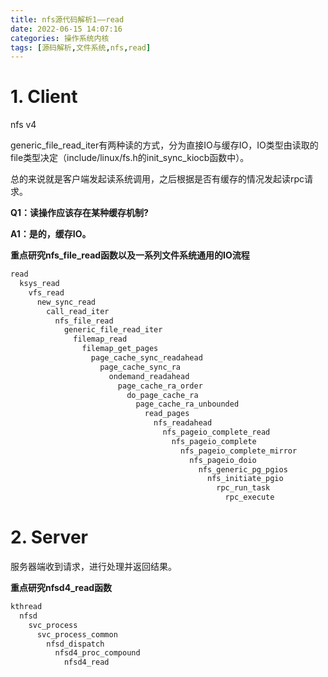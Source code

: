```yaml
---
title: nfs源代码解析1——read
date: 2022-06-15 14:07:16
categories: 操作系统内核
tags: [源码解析,文件系统,nfs,read]
---
```


# 1. Client

nfs v4

generic_file_read_iter有两种读的方式，分为直接IO与缓存IO，IO类型由读取的file类型决定（include/linux/fs.h的init_sync_kiocb函数中）。

总的来说就是客户端发起读系统调用，之后根据是否有缓存的情况发起读rpc请求。

**Q1：读操作应该存在某种缓存机制?**

**A1：是的，缓存IO。**

**重点研究nfs_file_read函数以及一系列文件系统通用的IO流程**

```c
read
  ksys_read
    vfs_read
      new_sync_read
        call_read_iter
          nfs_file_read
            generic_file_read_iter
              filemap_read
                filemap_get_pages
                  page_cache_sync_readahead
                    page_cache_sync_ra
                      ondemand_readahead
                        page_cache_ra_order
                          do_page_cache_ra
                            page_cache_ra_unbounded
                              read_pages
                                nfs_readahead
                                  nfs_pageio_complete_read
                                    nfs_pageio_complete
                                      nfs_pageio_complete_mirror
                                        nfs_pageio_doio
                                          nfs_generic_pg_pgios
                                            nfs_initiate_pgio
                                              rpc_run_task
                                                rpc_execute
```

# 2. Server

服务器端收到请求，进行处理并返回结果。

**重点研究nfsd4_read函数**

```c
kthread
  nfsd
    svc_process
      svc_process_common
        nfsd_dispatch
          nfsd4_proc_compound
            nfsd4_read
```

